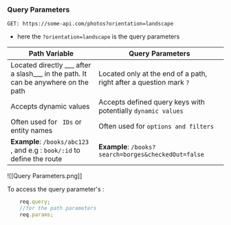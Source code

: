 ### Query Parameters

`GET: https://some-api.com/photos?orientation=landscape`

- here the `?orientation=landscape` is the query parameters

| Path Variable                                                                     | Query Parameters                                                   |
| --------------------------------------------------------------------------------- | ------------------------------------------------------------------ |
| Located directly ___ after a slash___ in the path. It can be anywhere on the path | Located only at the end of a path, right after a question mark `?` |
| Accepts dynamic values                                                            | Accepts defined query keys with potentially `dynamic values`       |
| Often used for ` IDs` or entity names                                             | Often used for `options and filters`                               |
| **Example**: `/books/abc123` , and  e.g : `book/:id` to define the route          | **Example**: `/books?search=borges&checkedOut=false`               |

![[Query Parameters.png]]

To access the query parameter's :

```javascript 
	req.query;
    //for the path parameters
	req.params;
```
